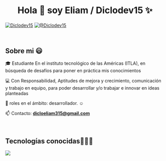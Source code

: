 <h1 align="center">Hola 👋  soy Eliam / Diclodev15 ✨ </h1> 

<p align="left">
<a href="https://www.linkedin.com/in/eliam-diclo-781623281/" target="blank"><img align="center" src="https://img.shields.io/badge/LinkedIn-0077B5?style=for-the-badge&logo=linkedin&logoColor=white" alt="Diclodev15"/></a>
<a href = "mailto:dicloeliam315@gmail.com" target="blank"><img align="center" src="https://img.shields.io/badge/Gmail-D14836?style=for-the-badge&logo=gmail&logoColor=white" alt="@Diclodev15"  /></a>
  </p>
<br>
<h2>Sobre mi 😃</h2>
<!--Intro start-->

<p align="left">

🎓 Estudiante En el instituto tecnológico de las Américas (ITLA), en búsqueda de desafíos para poner en práctica mis conocimientos

💻 Con Responsabilidad, Aptitudes de mejora y crecimiento, comunicación y trabajo en equipo, para poder desarrollar y/o trabajar e innovar en ideas planteadas

📝 roles en el ámbito: desarrollador. ☺️

📫 Contacto: **dicloeliam315@gmail.com**
<!--Intro end-->
  </p>
<br>

<h2 >Tecnologías conocidas👨🏻‍💻</h2>
<!--tech stack icons-->
<p align="left">
  <a href="https://skillicons.dev">
    <img src="https://skillicons.dev/icons?i=cs,java,php,py,dotnet,css,html,js,mysql,github,vscode,ai,ps,selenium" />
  </a>
</p>
<br>
<!-------------------------->
<br>
<br><br>
<br>
<br><br><br>
<br><br>



</p>        
<!--- stats (end) -->

